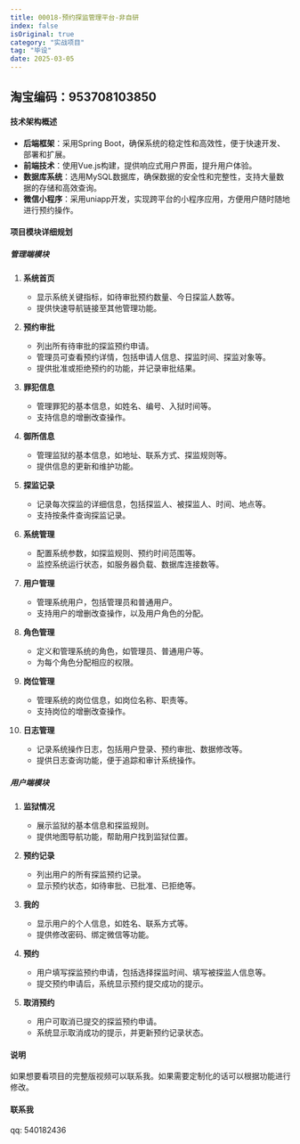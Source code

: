 ```yaml
---
title: 00018-预约探监管理平台-非自研
index: false
isOriginal: true
category: "实战项目"
tag: "毕设"
date: 2025-03-05
---
```


## 淘宝编码：953708103850

#### 技术架构概述
- **后端框架**：采用Spring Boot，确保系统的稳定性和高效性，便于快速开发、部署和扩展。
- **前端技术**：使用Vue.js构建，提供响应式用户界面，提升用户体验。
- **数据库系统**：选用MySQL数据库，确保数据的安全性和完整性，支持大量数据的存储和高效查询。
- **微信小程序**：采用uniapp开发，实现跨平台的小程序应用，方便用户随时随地进行预约操作。

#### 项目模块详细规划

##### 管理端模块
1. **系统首页**
    - 显示系统关键指标，如待审批预约数量、今日探监人数等。
    - 提供快速导航链接至其他管理功能。

2. **预约审批**
    - 列出所有待审批的探监预约申请。
    - 管理员可查看预约详情，包括申请人信息、探监时间、探监对象等。
    - 提供批准或拒绝预约的功能，并记录审批结果。

3. **罪犯信息**
    - 管理罪犯的基本信息，如姓名、编号、入狱时间等。
    - 支持信息的增删改查操作。

4. **御所信息**
    - 管理监狱的基本信息，如地址、联系方式、探监规则等。
    - 提供信息的更新和维护功能。

5. **探监记录**
    - 记录每次探监的详细信息，包括探监人、被探监人、时间、地点等。
    - 支持按条件查询探监记录。

6. **系统管理**
    - 配置系统参数，如探监规则、预约时间范围等。
    - 监控系统运行状态，如服务器负载、数据库连接数等。

7. **用户管理**
    - 管理系统用户，包括管理员和普通用户。
    - 支持用户的增删改查操作，以及用户角色的分配。

8. **角色管理**
    - 定义和管理系统的角色，如管理员、普通用户等。
    - 为每个角色分配相应的权限。

9. **岗位管理**
    - 管理系统的岗位信息，如岗位名称、职责等。
    - 支持岗位的增删改查操作。

10. **日志管理**
    - 记录系统操作日志，包括用户登录、预约审批、数据修改等。
    - 提供日志查询功能，便于追踪和审计系统操作。

##### 用户端模块
1. **监狱情况**
    - 展示监狱的基本信息和探监规则。
    - 提供地图导航功能，帮助用户找到监狱位置。

2. **预约记录**
    - 列出用户的所有探监预约记录。
    - 显示预约状态，如待审批、已批准、已拒绝等。

3. **我的**
    - 显示用户的个人信息，如姓名、联系方式等。
    - 提供修改密码、绑定微信等功能。

4. **预约**
    - 用户填写探监预约申请，包括选择探监时间、填写被探监人信息等。
    - 提交预约申请后，系统显示预约提交成功的提示。

5. **取消预约**
    - 用户可取消已提交的探监预约申请。
    - 系统显示取消成功的提示，并更新预约记录状态。

#### 说明
如果想要看项目的完整版视频可以联系我。如果需要定制化的话可以根据功能进行修改。

#### 联系我
qq: 540182436

